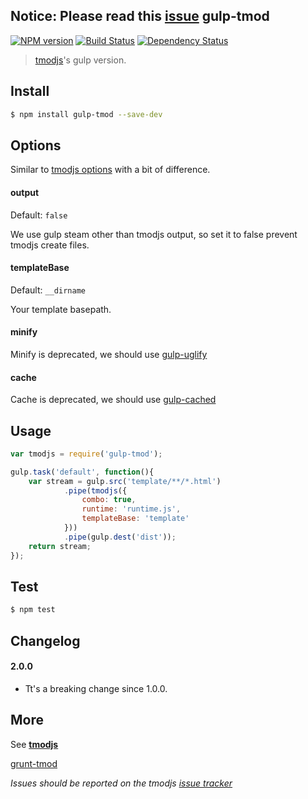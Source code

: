 __Notice: Please read this [issue](https://github.com/lichunqiang/gulp-tmod/issues/7)__
gulp-tmod
-------------

[![NPM version][npm-image]][npm-url]
[![Build Status][travis-image]][travis-url]
[![Dependency Status][david-dm-image]][david-dm-url]

[npm-url]:         https://badge.fury.io/js/gulp-tmod
[npm-image]:       https://badge.fury.io/js/gulp-tmod.png
[travis-url]:      https://travis-ci.org/lichunqiang/gulp-tmod
[travis-image]:    https://travis-ci.org/lichunqiang/gulp-tmod.png?branch=master
[david-dm-url]:    https://david-dm.org/lichunqiang/gulp-tmod
[david-dm-image]:  https://david-dm.org/lichunqiang/gulp-tmod.png?theme=shields.io

> [tmodjs](https://github.com/aui/tmodjs)'s gulp version.

## Install

```sh
$ npm install gulp-tmod --save-dev
```

## Options

Similar to [tmodjs options](https://github.com/aui/tmodjs#配置) with a bit of difference.

#### output 
Default: `false`

We use gulp steam other than tmodjs output, so set it to false prevent tmodjs create files.

#### templateBase
Default: `__dirname`

Your template basepath.

#### minify 
Minify is deprecated, we should use [gulp-uglify](https://www.npmjs.com/package/gulp-uglify)

#### cache
Cache is deprecated, we should use [gulp-cached](https://www.npmjs.com/package/gulp-cached)

## Usage

```javascript
var tmodjs = require('gulp-tmod');

gulp.task('default', function(){
	var stream = gulp.src('template/**/*.html')
			.pipe(tmodjs({
				combo: true,
				runtime: 'runtime.js',
				templateBase: 'template'
			}))
			.pipe(gulp.dest('dist'));
	return stream;
});
```


## Test

```sh
$ npm test
```


## Changelog

#### 2.0.0
- Tt's a breaking change since 1.0.0.

## More

See [__tmodjs__](https://github.com/aui/tmodjs)

[grunt-tmod](https://github.com/Jsonzhang/grunt-tmod)

_Issues should be reported on the tmodjs [issue tracker](https://github.com/aui/tmodjs/issues)_
